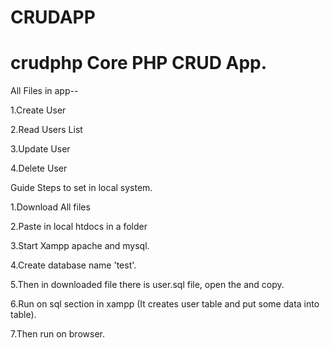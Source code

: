 # CRUDAPP

# crudphp Core PHP CRUD App.

All Files in app--

1.Create User

2.Read Users List

3.Update User

4.Delete User

Guide Steps to set in local system.

1.Download All files

2.Paste in local htdocs in a folder

3.Start Xampp apache and mysql.

4.Create database name 'test'.

5.Then in downloaded file there is user.sql file, open the and copy.

6.Run on sql section in xampp (It creates user table and put some data into table).

7.Then run on browser.
